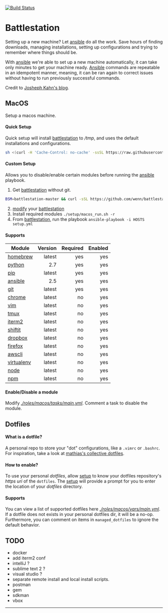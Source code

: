 [![Build Status](https://travis-ci.org/wenn/battlestation.svg?branch=master)](https://travis-ci.org/wenn/battlestation)

# Battlestation
Setting up a new machine? Let [ansible][ansible] do all the work.
Save hours of finding downloads, managing installations, setting up configurations and trying to remember where things should be.

With [ansible] we're able to set up a new machine automatically, it can take only minutes to get your machine ready. [Ansible][ansible] commands are repeatable in an idempotent manner, meaning, it can be ran again to correct issues without having to run previously successful commands.

Credit to [Josheph Kahn's blog][josephkahn].

## MacOS
Setup a macos machine.

#### Quick Setup
Quick setup will install [battlestation] to */tmp*,
and uses the default installations and configurations.

```sh
sh <(curl -H 'Cache-Control: no-cache' -ssSL https://raw.githubusercontent.com/wenn/battlestation/master/setup/macos_run.sh)
```

#### Custom Setup
Allows you to disable/enable certain modules before running the [ansible] playbook.

1. Get [battlestation] without git.
```sh
BSM=battlestation-master && curl -sSL https://github.com/wenn/battlestation/archive/master.zip -o ${BSM}.zip && unzip $BSM && cd $BSM
```
2. [modify] your [battlestation]
3. Install required modules `./setup/macos_run.sh -r`
4. From [battlestation], run the playbook `ansible-playbook -i HOSTS setup.yml`


#### Supports
|  Module            |                 Version      |  Required      |  Enabled      |
|  ---               |---:                          |---:            |---:           |
|  [homebrew]        |                 latest       |  yes           |  yes          |
|  [python]          |                 2.7          |  yes           |  yes          |
|  [pip]             |                 latest       |  yes           |  yes          |
|  [ansible]         |                 2.5          |  yes           |  yes          |
|  [git]             |                 latest       |  yes           |  yes          |
|  [chrome]          |                 latest       |  no            |  yes          |
|  [vim]             |                 latest       |  no            |  yes          |
|  [tmux]            |                 latest       |  no            |  yes          |
|  [iterm2]          |                 latest       |  no            |  yes          |
|  [shiftit]         |                 latest       |  no            |  yes          |
|  [dropbox]         |                 latest       |  no            |  yes          |
|  [firefox]         |                 latest       |  no            |  yes          |
|  [awscli]          |                 latest       |  no            |  yes          |
|  [virtualenv]      |                 latest       |  no            |  yes          |
|  [node]            |                 latest       |  no            |  yes          |
|  [npm]             |                 latest       |  no            |  yes          |

#### Enable/Disable a module
Modify [_./roles/macos/tasks/main.yml_]. Comment a task to disable the module.

## Dotfiles
#### What is a dotfile?
A personal repo to store your "dot" configurations, like a `.vimrc` or `.bashrc`.
For inspiration, take a look at [mathias's collective dotfiles](https://github.com/mathiasbynens/dotfiles).

#### How to enable?
To use your personal _dotfiles_, allow [setup] to know your dotfiles repository's _https uri_ of the `dotfiles`. The [setup] will provide a prompt for you to enter the location of your _dotfiles_ directory.

#### Supports
You can view a list of supported dotfiles here [_./roles/macos/vars/main.yml_].
If a dotfile does not exists in your personal dotfiles dir, it will be a no-op.
Furthermore, you can comment on items in `managed_dotfiles` to ignore
the default behavior.


## TODO

- docker
- add iterm2 conf
- intelliJ ?
- sublime text 2 ?
- visual studio ?
- separate remote install and local install scripts.
- postman
- gem
- sdkman
- vbox

---

[modify]: #enabledisable-a-module
[dotfiles]: #what-is-a-dotfiles
[setup]: #setup

[battlestation]: https://github.com/wenn/battlestation
[josephkahn]: https://blog.josephkahn.io/articles/ansible/
[ansible]: https://www.ansible.com/
[vundle]: https://github.com/VundleVim/Vundle.vim
[tmux]: https://github.com/tmux/tmux/wiki
[homebrew]: https://brew.sh/
[git]: https://git-scm.com/
[chrome]: https://www.google.com/chrome/
[python]: https://www.python.org/
[pip]: https://pypi.org/project/pip/
[vim]: https://www.vim.org/
[iterm2]: https://www.iterm2.com/
[bash]: https://linux.die.net/man/1/bash
[screen]: https://www.gnu.org/software/screen/
[ideavim]: https://plugins.jetbrains.com/plugin/164-ideavim
[shiftit]: https://github.com/fikovnik/ShiftIt
[chef]: https://www.chef.io/
[puppet]: https://puppet.com/
[firefox]: https://www.mozilla.org/en-US/firefox/new/
[dropbox]: https://www.dropbox.com/
[awscli]: https://aws.amazon.com/cli/
[virtualenv]: https://virtualenv.pypa.io/en/stable/
[npm]: https://www.npmjs.com/
[node]: https://nodejs.org/en/
[_./roles/macos/tasks/main.yml_]: https://github.com/wenn/battlestation/tree/master/roles/macos/tasks/main.yml
[_./roles/macos/vars/main.yml_]: https://github.com/wenn/battlestation/tree/master/roles/macos/vars/main.yml
